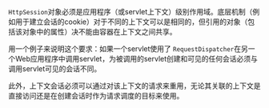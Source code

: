 `HttpSession`对象必须是应用程序（或servlet上下文）级别作用域。底层机制（例如用于建立会话的cookie）对于不同的上下文可以是相同的，但引用的对象（包括该对象中的属性）决不能由容器在上下文之间共享。

用一个例子来说明这个要求：如果一个servlet使用了
`RequestDispatcher`在另一个Web应用程序中调用servlet，为被调用的servlet创建和可见的任何会话必须与调用servlet可见的会话不同。

此外，上下文会话必须可以通过对该上下文的请求来重用，无论其关联的上下文是直接访问还是在创建会话时作为请求调度的目标来使用。